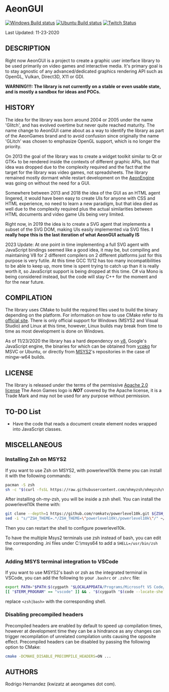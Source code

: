 # AeonGUI

[![Windows Build status](https://github.com/AeonGames/AeonGUI/actions/workflows/build-windows.yml/badge.svg)](https://github.com/AeonGames/AeonGUI/actions/workflows/build-windows.yml) [![Ubuntu Build status](https://github.com/AeonGames/AeonGUI/actions/workflows/build-ubuntu.yml/badge.svg)](https://github.com/AeonGames/AeonGUI/actions/workflows/build-ubuntu.yml)
[![Twitch Status](https://img.shields.io/twitch/status/Kwizatz77?style=social)](https://www.twitch.tv/Kwizatz77)

Last Updated: 11-23-2020

## DESCRIPTION

Right now AeonGUI is a project to create a graphic user interface library to be used primarily on video games and interactive media.
It's primary goal is to stay agnostic of any advanced/dedicated graphics rendering API such as OpenGL, Vulkan, Direct3D, X11 or GDI.

**WARNING!!!: The library is not currently on a stable or even usable state, and is mostly a sandbox for ideas and POCs.**

## HISTORY

The idea for the library was born around 2004 or 2005 under the name 'Glitch', and has evolved overtime but never quite reached maturity.
The name change to AeonGUI came about as a way to identify the library as part of the AeonGames brand
and to avoid confusion since originally the name 'GLitch' was chosen to emphasize OpenGL support, which is no longer the priority.

On 2013 the goal of the library was to create a widget toolkit similar to Qt or GTK+ to be rendered inside the contexts of different
graphic APIs, but that idea was dropped due to the complexity required and the fact that the target for the library was video games,
not spreadsheets. The library remained mostly dormant while restart development on the [AeonEngine](https://github.com/AeonGames/AeonEngine)
was going on without the need for a GUI.

Somewhere between 2013 and 2018 the idea of the GUI as an HTML agent lingered, it would have been easy to create UIs for anyone
with CSS and HTML experience, no need to learn a new paradigm, but that idea died as well due to the complexity required plus
the actual similarities between HTML documents and video game UIs being very limited.

Right now, in 2019 the idea is to create a SVG agent that implements a subset of the SVG DOM, making UIs easily implemented via SVG files.
**I really hope this is the last iteration of what AeonGUI actually IS**

2023 Update: At one point in time implementing a full SVG agent with JavaScript bindings seemed like a good idea, it may be,
but compiling and maintaining V8 for 2 different compilers on 2 different platforms just for this purpose is very futile.
At this time GCC 11/12 has too many incompatibilities to be able to keep up, more time is spent trying to catch up than it is
really worth it, so JavaScript support is being dropped at this time. C# via Mono is being considered instead,
but the code will stay C++ for the moment and for the near future.

## COMPILATION

The library uses CMake to build the required files used to build the binary depending on the platform.
For information on how to use CMake refer to its [official site](https://www.cmake.org).
There is only official support for Windows (MSYS2 and Visual Studio) and Linux at this time,
however, Linux builds may break from time to time as most development is done on Windows.

As of 11/23/2020 the library has a hard dependency on [v8](https://v8.dev/), Google's JavaScript engine,
the binaries for which can be obtained from [vcpkg](https://github.com/microsoft/vcpkg) for MSVC or Ubuntu,
or directly from [MSYS2](https://www.msys2.org/)'s repositories in the case of mingw-w64 builds.

## LICENSE

The library is released under the terms of the permissive [Apache 2.0 license](http://www.apache.org/licenses/LICENSE-2.0)
The Aeon Games logo is ***NOT*** covered by the Apache license, it is a Trade Mark and may not be used for any purpose without permission.

## TO-DO List

* Have the code that reads a document create element nodes wrapped into JavaScript classes.

## MISCELLANEOUS

### Installing Zsh on MSYS2

If you want to use Zsh on MSYS2, with powerlevel10k theme you can install it with the following commands:

```bash
pacman -S zsh
sh -c "$(curl -fsSL https://raw.githubusercontent.com/ohmyzsh/ohmyzsh/master/tools/install.sh)"
```

After installing oh-my-zsh, you will be inside a zsh shell. You can install the powerlevel10k theme with:

```bash
git clone --depth=1 https://github.com/romkatv/powerlevel10k.git ${ZSH_CUSTOM:-$HOME/.oh-my-zsh/custom}/themes/powerlevel10k
sed -i "s/^ZSH_THEME=.*/ZSH_THEME=\"powerlevel10k\/powerlevel10k\"/" ~/.zshrc
```

Then you can restart the shell to configure powerlevel10k.

To have the multiple Msys2 terminals use zsh instead of bash, you can edit the corresponding .ini files under C:\msys64 to add a `SHELL=/usr/bin/zsh` line.

### Adding MSYS terminal integration to VSCode

If you want to use MSYS2's bash or zsh as the integrated terminal in VSCode, you can add the following to your `.bashrc` or `.zshrc` file:

```bash
export PATH="$PATH:$(cygpath "$LOCALAPPDATA/Programs/Microsoft VS Code/bin")"
[[ "$TERM_PROGRAM" == "vscode" ]] && . "$(cygpath "$(code --locate-shell-integration-path <zsh|bash>)")"
```

replace `<zsh|bash>` with the corresponding shell.

### Disabling precompiled headers

Precompiled headers are enabled by default to speed up compilation times, however at development time they can be a hindrance as any changes can trigger recompilation of unrelated compilation units causing the opposite effect. Precompiled headers can be disabled by passing the following option to CMake:

```bash
cmake -DCMAKE_DISABLE_PRECOMPILE_HEADERS=ON ...
```

## AUTHORS

Rodrigo Hernandez (kwizatz at aeongames dot com).
